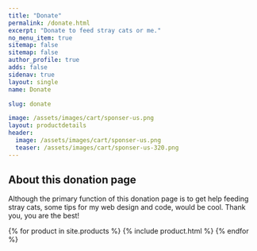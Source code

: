 ```yaml
---
title: "Donate"
permalink: /donate.html
excerpt: "Donate to feed stray cats or me."
no_menu_item: true
sitemap: false
sitemap: false
author_profile: true
adds: false
sidenav: true
layout: single
name: Donate

slug: donate

image: /assets/images/cart/sponser-us.png
layout: productdetails
header:
  image: /assets/images/cart/sponser-us.png
  teaser: /assets/images/cart/sponser-us-320.png
---
```


## About this donation page

Although the primary function of this donation page is to get help feeding stray cats, some tips for my web design and code, would be cool. Thank you, you are the best!

{% for product in site.products %}
  {% include product.html %}
{% endfor %}